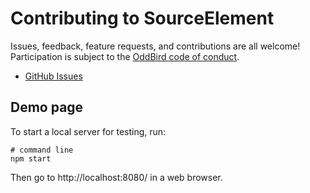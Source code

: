 # Contributing to SourceElement

Issues, feedback, feature requests,
and contributions are all welcome!
Participation is subject to the
[OddBird code of conduct](https://www.oddbird.net/conduct/).

- [GitHub Issues](https://github.com/oddbird/source-element/issues)

## Demo page

To start a local server
for testing, run:

```
# command line
npm start
```

Then go to
http://localhost:8080/
in a web browser.